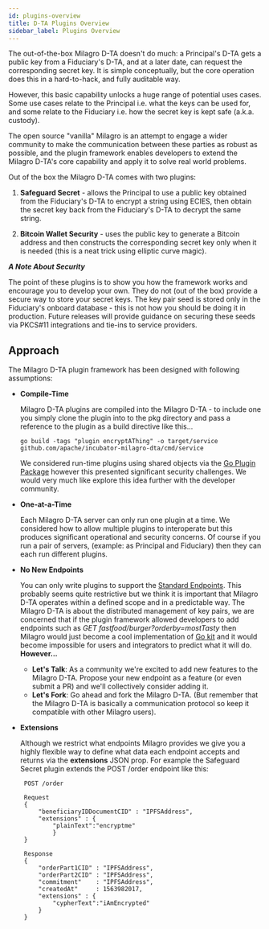```yaml
---
id: plugins-overview
title: D-TA Plugins Overview
sidebar_label: Plugins Overview
---
```


The out-of-the-box Milagro D-TA doesn't do much: a Principal's D-TA gets a public key from a Fiduciary's D-TA, and at a later date, can request the corresponding secret key. It is simple conceptually, but the core operation does this in a hard-to-hack, and fully auditable way. 

However, this basic capability unlocks a huge range of potential uses cases. Some use cases relate to the Principal i.e. what the keys can be used for, and some relate to the Fiduciary i.e. how the secret key is kept safe (a.k.a. custody). 

The open source "vanilla" Milagro is an attempt to engage a wider community to make the communication between these parties as robust as possible, and the plugin framework enables developers to extend the Milagro D-TA's core capability and apply it to solve real world problems.

Out of the box the Milagro D-TA comes with two plugins:
1. **Safeguard Secret** - allows the Principal to use a public key obtained from the Fiduciary's D-TA to encrypt a string using ECIES, then obtain the secret key back from the Fiduciary's D-TA to decrypt the same string.

2. **Bitcoin Wallet Security** - uses the public key to generate a Bitcoin address and then constructs the corresponding secret key only when it is needed (this is a neat trick using elliptic curve magic).

***A Note About Security***

The point of these plugins is to show you how the framework works and encourage you to develop your own. They do not (out of the box) provide a secure way to store your secret keys. The key pair seed is stored only in the Fiduciary's onboard database - this is not how you should be doing it in production. Future releases will provide guidance on securing these seeds via PKCS#11 integrations and tie-ins to service providers.

## Approach
The Milagro D-TA plugin framework has been designed with following assumptions:

* **Compile-Time**

    Milagro D-TA plugins are compiled into the Milagro D-TA - to include one you simply clone the plugin into to the pkg directory and pass a reference to the plugin as a build directive like this...
    ```
    go build -tags "plugin encryptAThing" -o target/service github.com/apache/incubator-milagro-dta/cmd/service
    ```
    We considered run-time plugins using shared objects via the [Go Plugin Package](https://golang.org/pkg/plugin/) however this presented significant security challenges. We would very much like explore this idea further with the developer community.

* **One-at-a-Time**

   Each Milagro D-TA server can only run one plugin at a time. We considered how to allow multiple plugins to interoperate but this produces significant operational and security concerns. Of course if you run a pair of servers, (example: as Principal and Fiduciary) then they can each run different plugins.
* **No New Endpoints**

    You can only write plugins to support the [Standard Endpoints](http://localhost:3000/swagger/). This probably seems quite restrictive but we think it is important that Milagro D-TA operates within a defined scope and in a predictable way. The Milagro D-TA is about the distributed management of key pairs, we are concerned that if the plugin framework allowed developers to add endpoints such as *GET fastfood/burger?orderby=mostTasty* then Milagro would just become a cool implementation of [Go kit](https://gokit.io/) and it would become impossible for users and integrators to predict what it will do. **However...**
    * **Let's Talk**: As a community we're excited to add new features to the Milagro D-TA. Propose your new endpoint as a feature (or even submit a PR) and we'll collectively consider adding it.
    * **Let's Fork**: Go ahead and fork the Milagro D-TA. (But remember that the Milagro D-TA is basically a communication protocol so keep it compatible with other Milagro users).

* **Extensions** 

   Although we restrict what endpoints Milagro provides we give you a highly flexible way to define what data each endpoint accepts and returns via the **extensions** JSON prop. For example the Safeguard Secret plugin extends the POST /order endpoint like this:
   ```
    POST /order
    
    Request    
    {
        "beneficiaryIDDocumentCID" : "IPFSAddress",
        "extensions" : {
            "plainText":"encryptme"
            }
    }

    Response
    {
    	"orderPart1CID" : "IPFSAddress",
	    "orderPart2CID" : "IPFSAddress",
	    "commitment"    : "IPFSAddress",
	    "createdAt"     : 1563982017,
        "extensions" : {
            "cypherText":"iAmEncrypted"
        }	    
    }
   ```

